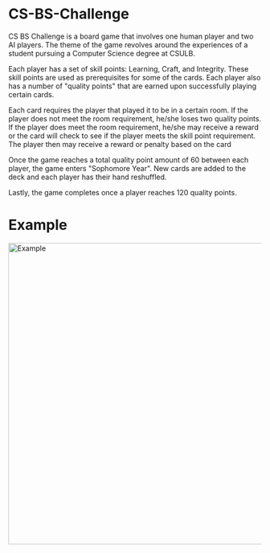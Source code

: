 # CS-BS-Challenge

CS BS Challenge is a board game that involves one human player and two AI players.
The theme of the game revolves around the experiences of a student pursuing
a Computer Science degree at CSULB.

Each player has a set of skill points: Learning, Craft, and Integrity. These skill points
are used as prerequisites for some of the cards. Each player also has a number of "quality points"
that are earned upon successfully playing certain cards. 

Each card requires the player that played it to be in a certain room. If the player does not meet
the room requirement, he/she loses two quality points. If the player does meet the room requirement, he/she
may receive a reward or the card will check to see if the player meets the skill point requirement. The player then
may receive a reward or penalty based on the card

Once the game reaches a total quality point amount of 60 between each player, the game enters "Sophomore Year".
New cards are added to the deck and each player has their hand reshuffled.

Lastly, the game completes once a player reaches 120 quality points.

# Example

<img src="https://cloud.githubusercontent.com/assets/10593907/11891823/1c084bba-a517-11e5-95f0-bb49e9011870.png" alt="Example" width="800" height="600">
